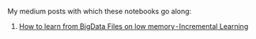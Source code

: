My medium posts with which these notebooks go along:

1. [How to learn from BigData Files on low memory - Incremental Learning](https://towardsdatascience.com/how-to-learn-from-bigdata-files-on-low-memory-incremental-learning-d377282d38ff)
